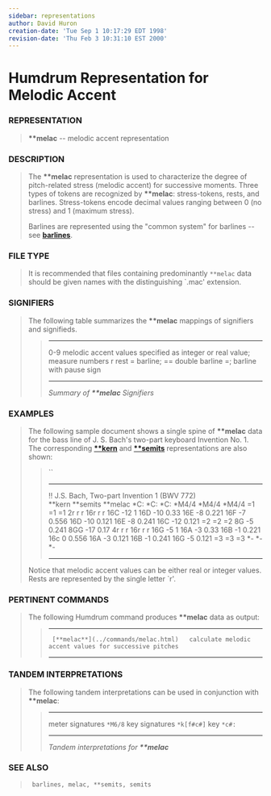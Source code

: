 ```yaml
---
sidebar: representations
author: David Huron
creation-date: 'Tue Sep 1 10:17:29 EDT 1998'
revision-date: 'Thu Feb 3 10:31:10 EST 2000'
---
```



Humdrum Representation for Melodic Accent
=========================================

### REPRESENTATION

> **\*\*melac** \-- melodic accent representation

### DESCRIPTION

> The **\*\*melac** representation is used to characterize the degree of
> pitch-related stress (melodic accent) for successive moments. Three
> types of tokens are recognized by **\*\*melac**: stress-tokens, rests,
> and barlines. Stress-tokens encode decimal values ranging between 0
> (no stress) and 1 (maximum stress).
>
> Barlines are represented using the \"common system\" for barlines \--
> see [**barlines**](barlines.rep.html).

### FILE TYPE

> It is recommended that files containing predominantly `**melac` data
> should be given names with the distinguishing \`.mac\' extension.

### SIGNIFIERS

> The following table summarizes the **\*\*melac** mappings of
> signifiers and signifieds.
>
> >   ----- --------------------------------------------
> >   0-9   melodic accent values specified as integer
> >         or real value; measure numbers
> >   r     rest
> >   =     barline; == double barline
> >   =;    barline with pause sign
> >   ----- --------------------------------------------
> >
> > *Summary of **\*\*melac** Signifiers*

### EXAMPLES

> The following sample document shows a single spine of **\*\*melac**
> data for the bass line of J. S. Bach\'s two-part keyboard Invention
> No. 1. The corresponding [**\*\*kern**](kern.rep.html) and
> [**\*\*semits**](semits.rep.html) representations are also shown:
>
> > ``
> >
> >   ---------------------------------------------- ------------ -----------
> >   !! J.S. Bach, Two-part Invention 1 (BWV 772)                
> >   \*\*kern                                       \*\*semits   \*\*melac
> >   \*C:                                           \*C:         \*C:
> >   \*M4/4                                         \*M4/4       \*M4/4
> >   =1                                             =1           =1
> >   2r                                             r            r
> >   16r                                            r            r
> >   16C                                            -12          1
> >   16D                                            -10          0.33
> >   16E                                            -8           0.221
> >   16F                                            -7           0.556
> >   16D                                            -10          0.121
> >   16E                                            -8           0.241
> >   16C                                            -12          0.121
> >   =2                                             =2           =2
> >   8G                                             -5           0.241
> >   8GG                                            -17          0.17
> >   4r                                             r            r
> >   16r                                            r            r
> >   16G                                            -5           1
> >   16A                                            -3           0.33
> >   16B                                            -1           0.221
> >   16c                                            0            0.556
> >   16A                                            -3           0.121
> >   16B                                            -1           0.241
> >   16G                                            -5           0.121
> >   =3                                             =3           =3
> >   \*-                                            \*-          \*-
> >   ---------------------------------------------- ------------ -----------
> >
> Notice that melodic accent values can be either real or integer
> values. Rests are represented by the single letter \`r\'.

### PERTINENT COMMANDS

> The following Humdrum command produces **\*\*melac** data as output:
>
> >   -- ------------------------------------- --------------------------------------------------------
> >      [**melac**](../commands/melac.html)   calculate melodic accent values for successive pitches
> >   -- ------------------------------------- --------------------------------------------------------
> >
### TANDEM INTERPRETATIONS

> The following tandem interpretations can be used in conjunction with
> **\*\*melac**:
>
> >   ------------------ ------------
> >   meter signatures   `*M6/8`
> >   key signatures     `*k[f#c#]`
> >   key                `*c#:`
> >   ------------------ ------------
> >
> > *Tandem interpretations for **\*\*melac***

### SEE ALSO

> ` barlines, melac, **semits, semits`

